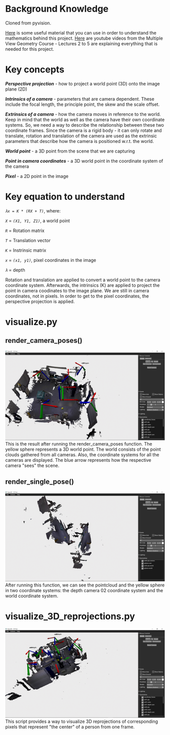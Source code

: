 # Background Knowledge

Cloned from pyvision.

[Here](https://drive.google.com/drive/folders/1zOnaYQDOdhqWjW9ccykS4i8NwtDBUlTk?usp=sharing) is some useful material that you can use in order to understand the mathematics behind this project.
[Here](https://www.youtube.com/watch?v=RDkwklFGMfo&list=PLTBdjV_4f-EJn6udZ34tht9EVIW7lbeo4&ab_channel=cvprtum) are youtube videos from the Multiple View Geometry Course - Lectures 2 to 5 are explaining everything that is needed for this project.  

# Key concepts

**_Perspective projection_** - how to project a world point (3D) onto the image plane (2D)

**_Intrinsics of a camera_** - parameters that are camera dependent. These include the focal length, the principle point, the skew and the scale offset. 

**_Extrinsics of a camera_** - how the camera moves in reference to the world. Keep in mind that the world as well as the camera have their own coordinate systems. So, we need a way to describe the relationship between these two coordinate frames. Since the camera is a rigid body - it can only rotate and translate, rotation and translation of the camera are used as the extrinsic parameters that describe how the camera is positioned w.r.t. the world.

**_World point_** - a 3D point from the scene that we are capturing 

**_Point in camera coordinates_** - a 3D world point in the coordinate system of the camera

**_Pixel_** - a 2D point in the image 

# Key equation to understand
_```λx = K * (RX + T)```_, where:

_```X```_ = _```(X1, Y1, Z1)```_, a world point 

_```R```_ = Rotation matrix

_```T```_ = Translation vector

_```K```_ = Instrinsic matrix

_```x```_ = _```(x1, y1)```_, pixel coordinates in the image

_```λ```_ = depth 

Rotation and translation are applied to convert a world point to the camera coordinate system. Afterwards, the intrinsics (K) are applied to project the point in camera coodinates to the image plane. We are still in camera coordinates, not in pixels. In order to get to the pixel coordinates, the perspective projection is applied.

# visualize.py

## render_camera_poses()
![render_poses](assets/render_camera_poses.png)
This is the result after running the render_camera_poses function. The yellow sphere represents a 3D world point. The world consists of the point clouds gathered from all cameras. Also, the coordinate systems for all the cameras are displayed. The blue arrow represents how the respective camera "sees" the scene.

## render_single_pose()
![render_single_pose](assets/render_single_pose.png)
After running this function, we can see the pointcloud and the yellow sphere in two coordinate systems: the depth camera 02 coordinate system and the world coordinate system.

# visualize_3D_reprojections.py
![vis_3d_reprojection](assets/visualize_3d_reprojections.png)
This script provides a way to visualize 3D reprojections of corresponding pixels that represent "the center" of a person from one frame.  

